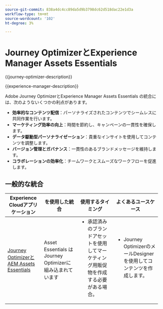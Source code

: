 ```yaml
---
source-git-commit: 838a4dc4cc89da5d9b3798dc62d518dac22e1d3a
workflow-type: tm+mt
source-wordcount: '102'
ht-degree: 3%

---
```



# Journey OptimizerとExperience Manager Assets Essentials

{{journey-optimizer-description}}

{{experience-manager-description}}

Adobe Journey OptimizerとExperience Manager Assets Essentials の統合には、次のようないくつかの利点があります。

+ **効率的なコンテンツ配信**：パーソナライズされたコンテンツでシームレスに共同作業を行います。
+ **マーケティング効率の向上**：時間を節約し、キャンペーンの一貫性を確保します。
+ **データ駆動型パーソナライゼーション**：貴重なインサイトを使用してコンテンツを調整します。
+ **バージョン管理とガバナンス**：一貫性のあるブランドメッセージを維持します。
+ **コラボレーションの効率化**：チームワークとスムーズなワークフローを促進します。

## 一般的な統合

<table>
    <thead>
        <tr>
            <th>Experience Cloudアプリケーション</th>
            <th>を使用した統合</th>
            <th>使用するタイミング</th>
            <th>よくあるユースケース</th>
        </tr>
    </thead>
    <tbody>
        <tr>
            <td><a href="https://experienceleague.adobe.com/docs/journey-optimizer-learn/tutorials/email-channel/create-content-with-the-email-designer.html?lang=ja" target="_blank" rel="noreferrer">Journey OptimizerとAEM Assets Essentials</a></td>
            <td>Asset Essentials はJourney Optimizerに組み込まれています</td>
            <td>
                <ul style="margin-top: 0;">
                    <li>承認済みのブランドアセットを使用してマーケティング用販促物を作成する必要がある場合。</li>
                </ul>
            </td>
            <td>
                <ul style="margin-top: 0;"><li>Journey OptimizerのメールDesignerを使用してコンテンツを作成します。</li></ul>
            </td>
        </tr>        
    </tbody>          
</table>

